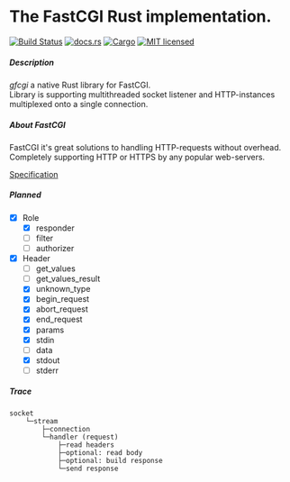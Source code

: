 # The FastCGI Rust implementation.

[![Build Status](https://travis-ci.org/Gedweb/rust-gfcgi.svg)](https://travis-ci.org/Gedweb/rust-gfcgi) [![docs.rs](https://docs.rs/gfcgi/badge.svg)](https://docs.rs/gfcgi) [![Cargo](https://img.shields.io/crates/v/gfcgi.svg)](https://crates.io/crates/gfcgi) [![MIT licensed](https://img.shields.io/badge/license-MIT-blue.svg)](LICENSE)

##### Description
*gfcgi* a native Rust library for FastCGI.  
Library is supporting multithreaded socket listener and HTTP-instances multiplexed onto a single connection.

##### About FastCGI
FastCGI it's great solutions to handling HTTP-requests without overhead. Completely supporting HTTP or HTTPS by any popular web-servers. 

[Specification](doc/fcgi-spec.md)

##### Planned
- [x] Role
  - [x] responder
  - [ ] filter
  - [ ] authorizer
- [x] Header
  - [ ] get_values
  - [ ] get_values_result
  - [x] unknown_type
  - [x] begin_request
  - [x] abort_request
  - [x] end_request
  - [x] params
  - [x] stdin
  - [ ] data
  - [x] stdout
  - [ ] stderr

##### Trace
    socket
        └─stream
            ├─connection
            └─handler (request)
                ├─read headers
                ├─optional: read body
                ├─optional: build response
                └─send response